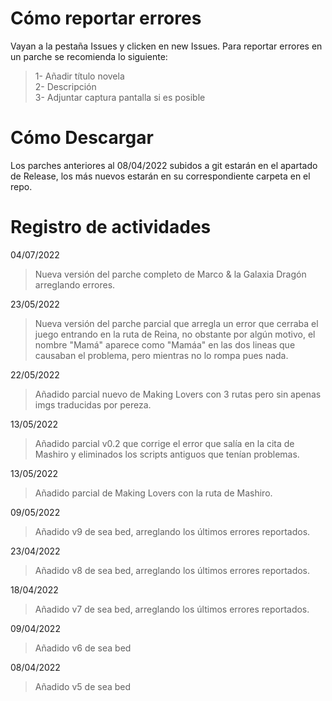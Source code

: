# Cómo reportar errores
Vayan a la pestaña Issues y clicken en new Issues. Para reportar errores en un parche se recomienda lo siguiente:
> 1- Añadir título novela<br/>
> 2- Descripción<br/>
> 3- Adjuntar captura pantalla si es posible

# Cómo Descargar
Los parches anteriores al 08/04/2022 subidos a git estarán en el apartado de Release, los más nuevos estarán en su correspondiente carpeta en el repo.

# Registro de actividades
04/07/2022
> Nueva versión del parche completo de Marco & la Galaxia Dragón arreglando errores.<br/>

23/05/2022
> Nueva versión del parche parcial que arregla un error que cerraba el juego entrando en la ruta de Reina, no obstante por algún motivo, el nombre "Mamá" aparece como "Mamáa" en las dos lineas que causaban el problema, pero mientras no lo rompa pues nada.<br/>

22/05/2022
> Añadido parcial nuevo de Making Lovers con 3 rutas pero sin apenas imgs traducidas por pereza.<br/>

13/05/2022
> Añadido parcial v0.2 que corrige el error que salía en la cita de Mashiro y eliminados los scripts antiguos que tenían problemas.<br/>

13/05/2022
> Añadido parcial de Making Lovers con la ruta de Mashiro.<br/>

09/05/2022
> Añadido v9 de sea bed, arreglando los últimos errores reportados.<br/>

23/04/2022
> Añadido v8 de sea bed, arreglando los últimos errores reportados.<br/>

18/04/2022
> Añadido v7 de sea bed, arreglando los últimos errores reportados.<br/>

09/04/2022
> Añadido v6 de sea bed<br/>

08/04/2022
> Añadido v5 de sea bed<br/>
